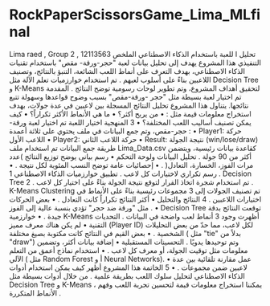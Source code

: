 # RockPaperScissorsGame_Lima_MLfinal
Lima raed , Group 2 , 12113563 
تحليل ا للعبة باستخدام الذكاء الاصطناعي
الملخص التنفيذي
هذا المشروع يهدف إلى تحليل بيانات لعبة "حجر-ورقة- مقص" باستخدام تقنيات الذكاء
الاصطناعي، بهدف التعرف على أنماط اللعب الشائعة، التنبؤ بالنتائج، وتصنيف اللاعبين
بناءً على أسلوب لعبهم . تم استخدام خوارزميات تعلم الآلة مثل Decision Tree و K-Means لتحقيق أهداف
المشروع، وتم تطوير لوحات رسومية توضح النتائج .
المقدمة
تم اختيار لعبة بسيطة مثل "حجر -ورقة-مقص" بسبب وضوح قواعدها وسهولة تتبع نتائجها.
يتناول هذا المشروع تحليل النتائج المسجلة بين لاعبين في عدة جولات، بهدف استخراج
معلومات قيمة مثل :
•
من يربح أكثر؟
•
ما هي الأنماط الأكثر تكراراً؟
•
كيف يمكن تصنيف أساليب اللعب المختلفة؟
•
3
المنهجية
اختيار اللعبة
تم اختيار لعبة ورقة- حجر-مقص، وتم جمع البيانات في ملف يحتوي على ثلاثة أعمدة :
•
Player1: حركة اللاعب الأول
•
Player2: حركة اللاعب الثاني
•
Result: نتيجة الجولة (win/lose/draw)
طريقة جمع البيانات
تم استخدام ملف Lima_Data.csv كقاعدة بيانات رئيسية، ويتضمن أكثر من 90 جولة .
تحليل البيانات ولوحة التحكم
•
رسم بياني يوضح توزيع النتائج )عدد مرات الفوز، الخسارة، التعادل( .
•
إحصائيات عامة توضح النسب المئوية لكل نتيجة .
•
رسم تكراري لاختيارات كل لاعب .
تطبيق خوارزميات الذكاء الاصطناعي
1
. Decision Tree تم استخدام شجرة اتخاذ القرار لتوقع نتيجة الجولة بناءً على اختيار كل لاعب .
2
. K-Means Clustering تم تصنيف الجولات إلى 3 مجموعات رئيسية بناءً على الأنماط في اختيارات
اللاعبين .
4
النتائج والتحليل
•
أكثر النتائج تكراراً كانت التعادل .
•
بعض الحركات مثل "ورقة ضد حجر" تؤدي بنسبة عالية إلى الفوز .
•
Decision Tree توقعت النتائج بدقة جيدة .
•
خوارزمية K-Means أظهرت وجود 3 أنماط لعب واضحة في البيانات .
التحديات التقنية
•
لم يكن هناك معرف مميز (Player ID) لكل لاعب، مما حدّ من بعض التحليلات
الشخصية .
•
بعض القيم في النتائج كانت مكتوبة بصيغ مختلفة ( مثل "tie" بدلاً من "draw") وتم
توحيدها يدويًا .
التحسينات المستقبلية
•
إضافة بيانات أكثر، وتضمين معلومات مثل توقيت الجولة، أو معرف كل لاعب .
•
استخدام نماذج أعمق من التعلم الآلي ( مثل Random Forest أ و Neural Networks).
•
عمل مقارنة تلقائية بين عدة لاعبين ضمن مجموعات .
•
5
الخاتمة
هذا المشروع أظهر كيف يمكن استخدام أدوات الذكاء الاصطناعي لتحليل سلوك اللعب
بطريقة علمية . من خلال أدوات بسيطة مثل Decision Tree و K-Means ، يمكننا استخراج معلومات
قيمة لتحسين تجربة اللعب وفهم الأنماط المتكررة .
